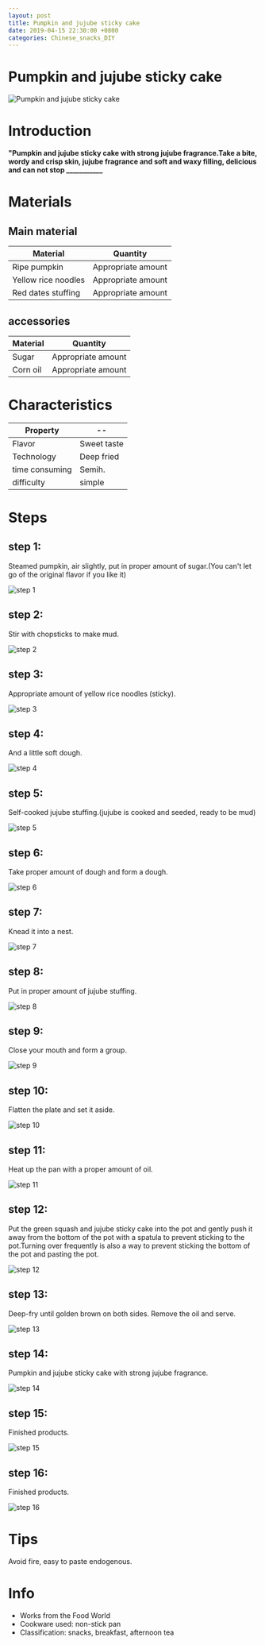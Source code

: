 ```yaml
---
layout: post
title: Pumpkin and jujube sticky cake
date: 2019-04-15 22:30:00 +0800
categories: Chinese_snacks_DIY
---
```


# Pumpkin and jujube sticky cake

![Pumpkin and jujube sticky cake]({{site.baseurl}}/img/431117/431117.jpg)

# Introduction

**"Pumpkin and jujube sticky cake with strong jujube fragrance.Take a bite, wordy and crisp skin, jujube fragrance and soft and waxy filling, delicious and can not stop ___________**

# Materials


## Main material

Material|Quantity
--|--
Ripe pumpkin|Appropriate amount
Yellow rice noodles|Appropriate amount
Red dates stuffing|Appropriate amount

## accessories

Material|Quantity
--|--
Sugar|Appropriate amount
Corn oil|Appropriate amount

# Characteristics

Property|--
--|--
Flavor|Sweet taste
Technology|Deep fried
time consuming|Semih.
difficulty|simple

# Steps

## step 1:

Steamed pumpkin, air slightly, put in proper amount of sugar.(You can't let go of the original flavor if you like it)

![step 1]({{site.baseurl}}/img/431117/1.jpg)

## step 2:

Stir with chopsticks to make mud.

![step 2]({{site.baseurl}}/img/431117/2.jpg)

## step 3:

Appropriate amount of yellow rice noodles (sticky).

![step 3]({{site.baseurl}}/img/431117/3.jpg)

## step 4:

And a little soft dough.

![step 4]({{site.baseurl}}/img/431117/4.jpg)

## step 5:

Self-cooked jujube stuffing.(jujube is cooked and seeded, ready to be mud)

![step 5]({{site.baseurl}}/img/431117/5.jpg)

## step 6:

Take proper amount of dough and form a dough.

![step 6]({{site.baseurl}}/img/431117/6.jpg)

## step 7:

Knead it into a nest.

![step 7]({{site.baseurl}}/img/431117/7.jpg)

## step 8:

Put in proper amount of jujube stuffing.

![step 8]({{site.baseurl}}/img/431117/8.jpg)

## step 9:

Close your mouth and form a group.

![step 9]({{site.baseurl}}/img/431117/9.jpg)

## step 10:

Flatten the plate and set it aside.

![step 10]({{site.baseurl}}/img/431117/10.jpg)

## step 11:

Heat up the pan with a proper amount of oil.

![step 11]({{site.baseurl}}/img/431117/11.jpg)

## step 12:

Put the green squash and jujube sticky cake into the pot and gently push it away from the bottom of the pot with a spatula to prevent sticking to the pot.Turning over frequently is also a way to prevent sticking the bottom of the pot and pasting the pot.

![step 12]({{site.baseurl}}/img/431117/12.jpg)

## step 13:

Deep-fry until golden brown on both sides. Remove the oil and serve.

![step 13]({{site.baseurl}}/img/431117/13.jpg)

## step 14:

Pumpkin and jujube sticky cake with strong jujube fragrance.

![step 14]({{site.baseurl}}/img/431117/14.jpg)

## step 15:

Finished products.

![step 15]({{site.baseurl}}/img/431117/15.jpg)

## step 16:

Finished products.

![step 16]({{site.baseurl}}/img/431117/16.jpg)

# Tips

Avoid fire, easy to paste endogenous.

# Info

- Works from the Food World
- Cookware used: non-stick pan
- Classification: snacks, breakfast, afternoon tea